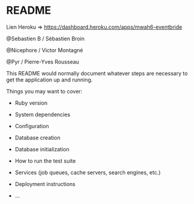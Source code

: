 # README


Lien Heroku => https://dashboard.heroku.com/apps/mwah6-eventbride

@Sebastien B / Sébastien Broin

@Nicephore / Victor Montagné 

@Pyr / Pierre-Yves Rousseau 


This README would normally document whatever steps are necessary to get the
application up and running.

Things you may want to cover:

* Ruby version

* System dependencies

* Configuration

* Database creation

* Database initialization

* How to run the test suite

* Services (job queues, cache servers, search engines, etc.)

* Deployment instructions

* ...

